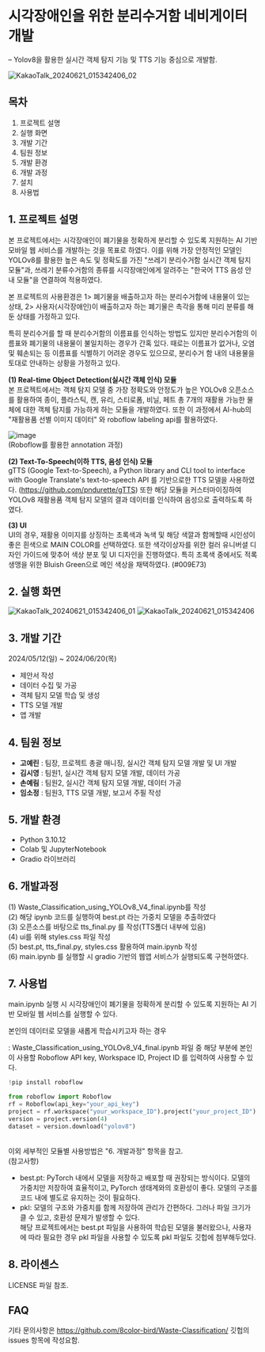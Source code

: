# 시각장애인을 위한 분리수거함 네비게이터 개발
– Yolov8을 활용한 실시간 객체 탐지 기능 및 TTS 기능 중심으로 개발함.

![KakaoTalk_20240621_015342406_02](https://github.com/8color-bird/Waste-Classification/assets/119676236/82e312bf-4fa3-44d3-b5e8-98c437ebfd60)

## 목차
1. 프로젝트 설명
2. 실행 화면
3. 개발 기간
4. 팀원 정보
5. 개발 환경
6. 개발 과정
7. 설치
8. 사용법

## 1. 프로젝트 설명
본 프로젝트에서는 시각장애인이 폐기물을 정확하게 분리할 수 있도록 지원하는 AI 기반 모바일 웹 서비스를 개발하는 것을 목표로 하였다.
이를 위해 가장 안정적인 모델인 YOLOv8를 활용한 높은 속도 및 정확도를 가진 "쓰레기 분리수거함 실시간 객체 탐지 모듈"과, 쓰레기 분류수거함의 종류를 시각장애인에게 알려주는 "한국어 TTS 음성 안내 모듈"을 연결하여 적용하였다.

본 프로젝트의 사용환경은 1> 폐기물을 배출하고자 하는 분리수거함에 내용물이 있는 상태, 2> 사용자(시각장애인)이 배출하고자 하는 폐기물은 촉각을 통해 미리 분류를 해둔 상태를 가정하고 있다.

특히 분리수거를 할 때 분리수거함의 이름표를 인식하는 방법도 있지만 분리수거함의 이름표와 폐기물의 내용물이 불일치하는 경우가 간혹 있다. 때로는 이름표가 없거나, 오염 및 훼손되는 등 이름표를 식별하기 어려운 경우도 있으므로, 분리수거 함 내의 내용물을 토대로 안내하는 상황을 가정하고 있다.

**(1) Real-time Object Detection(실시간 객체 인식) 모듈**<br/>
본 프로젝트에서는 객체 탐지 모델 중 가장 정확도와 안정도가 높은 YOLOv8 오픈소스를 활용하여 종이, 플라스틱, 캔, 유리, 스티로폼, 비닐, 페트 총 7개의 재활용 가능한 물체에 대한 객체 탐지를 가능하게 하는 모듈을 개발하였다. 또한 이 과정에서 AI-hub의 "재활용품 선별 이미지 데이터" 와 roboflow labeling api를 활용하였다.<br/>

![image](https://github.com/8color-bird/Waste-Classification/assets/102949053/1518c5db-8442-46fc-966d-ba73ab446547)
<br/>(Roboflow를 활용한 annotation 과정)

**(2) Text-To-Speech(이하 TTS, 음성 인식) 모듈**<br/>
gTTS (Google Text-to-Speech), a Python library and CLI tool to interface with Google Translate's text-to-speech API 를 기반으로한 TTS 모델을 사용하였다.
(https://github.com/pndurette/gTTS) 또한 해당 모듈을 커스터마이징하여 YOLOv8 재활용품 객체 탐지 모델의 결과 데이터를 인식하여 음성으로 출력하도록 하였다.

**(3) UI**<br/>
UI의 경우, 재활용 이미지를 상징하는 초록색과 녹색 및 해당 색깔과 함께할때 시인성이 좋은 흰색으로 MAIN COLOR를 선택하였다.
또한 색각이상자를 위한 컬러 유니버셜 디자인 가이드에 맞추어 색상 분포 및 UI 디자인을 진행하였다. 특히 초록색 중에서도 적록생맹을 위한 Bluish Green으로 메인 색상을 채택하였다. (#009E73)

## 2. 실행 화면

![KakaoTalk_20240621_015342406_01](https://github.com/8color-bird/Waste-Classification/assets/119676236/0bb7b32e-a483-4be1-8ea0-fb0bf5c67d5a)
![KakaoTalk_20240621_015342406](https://github.com/8color-bird/Waste-Classification/assets/119676236/5b832ba5-8c05-4ba3-9466-8c60c9d7c39a)

## 3. 개발 기간
2024/05/12(일) ~ 2024/06/20(목)
- 제안서 작성
- 데이터 수집 및 가공
- 객체 탐지 모델 학습 및 생성
- TTS 모델 개발
- 앱 개발

## 4. 팀원 정보
- **고예린** : 팀장, 프로젝트 총괄 매니징, 실시간 객체 탐지 모델 개발 및 UI 개발
- **김시영** : 팀원1, 실시간 객체 탐지 모델 개발, 데이터 가공
- **손예림** : 팀원2, 실시간 객체 탐지 모델 개발, 데이터 가공
- **임소정** : 팀원3, TTS 모델 개발, 보고서 주필 작성

## 5. 개발 환경
- Python 3.10.12
- Colab 및 JupyterNotebook
- Gradio 라이브러리

## 6. 개발과정
(1) Waste_Classification_using_YOLOv8_V4_final.ipynb를 작성<br/>
(2) 해당 ipynb 코드를 실행하여 best.pt 라는 가중치 모델을 추출하였다<br/>
(3) 오픈소스를 바탕으로 tts_final.py 를 작성(TTS폴더 내부에 있음)<br/>
(4) ui를 위해 styles.css 파일 작성<br/>
(5) best.pt, tts_final.py, styles.css 활용하여 main.ipynb 작성<br/>
(6) main.ipynb 를 실행할 시 gradio 기반의 웹앱 서비스가 실행되도록 구현하였다.<br/>

## 7. 사용법
main.ipynb 실행 시 시각장애인이 폐기물을 정확하게 분리할 수 있도록 지원하는 AI 기반 모바일 웹 서비스를 실행할 수 있다.

본인의 데이터로 모델을 새롭게 학습시키고자 하는 경우

: Waste_Classification_using_YOLOv8_V4_final.ipynb 파일 중 해당 부분에 본인이 사용할 Roboflow API key, Workspace ID, Project ID 를 입력하여 사용할 수 있다.
```Python
!pip install roboflow

from roboflow import Roboflow
rf = Roboflow(api_key="your_api_key")
project = rf.workspace("your_workspace_ID").project("your_project_ID")
version = project.version(4)
dataset = version.download("yolov8")
```

<br/>이외 세부적인 모듈별 사용방법은 "6. 개발과정" 항목을 참고.
<br/>(참고사항)
- best.pt: PyTorch 내에서 모델을 저장하고 배포할 때 권장되는 방식이다. 모델의 가중치만 저장하여 효율적이고, PyTorch 생태계와의 호환성이 좋다. 모델의 구조를 코드 내에 별도로 유지하는 것이 필요하다.
- pkl: 모델의 구조와 가중치를 함께 저장하여 관리가 간편하다. 그러나 파일 크기가 클 수 있고, 호환성 문제가 발생할 수 있다.
<br/> 해당 프로젝트에서는 best.pt 파일을 사용하여 학습된 모델을 불러왔으나, 사용자에 따라 필요한 경우 pkl 파일을 사용할 수 있도록 pkl 파일도 깃헙에 첨부해두었다.

## 8. 라이센스
LICENSE 파일 참조.

## FAQ
기타 문의사항은 https://github.com/8color-bird/Waste-Classification/ 깃헙의 issues 항목에 작성요함.
